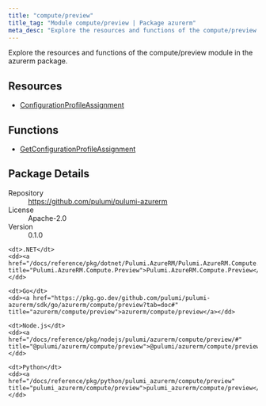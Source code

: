 ```yaml
---
title: "compute/preview"
title_tag: "Module compute/preview | Package azurerm"
meta_desc: "Explore the resources and functions of the compute/preview module in the azurerm package."
---
```


<!-- WARNING: this file was generated by Pulumi Docs Generator. -->
<!-- Do not edit by hand unless you're certain you know what you are doing! -->

Explore the resources and functions of the compute/preview module in the azurerm package.

<h2 id="resources">Resources</h2>
<ul class="api">
    <li><a href="configurationprofileassignment" title="ConfigurationProfileAssignment"><span class="symbol resource"></span>ConfigurationProfileAssignment</a></li>
</ul>

<h2 id="functions">Functions</h2>
<ul class="api">
    <li><a href="getconfigurationprofileassignment" title="GetConfigurationProfileAssignment"><span class="symbol function"></span>GetConfigurationProfileAssignment</a></li>
</ul>

<h2 id="package-details">Package Details</h2>
<dl class="package-details">
	<dt>Repository</dt>
	<dd><a href="https://github.com/pulumi/pulumi-azurerm">https://github.com/pulumi/pulumi-azurerm</a></dd>
	<dt>License</dt>
	<dd>Apache-2.0</dd>
	<dt>Version</dt>
	<dd>0.1.0</dd>
</dl>



<dl class="tabular">

    <dt>.NET</dt>
    <dd><a href="/docs/reference/pkg/dotnet/Pulumi.AzureRM/Pulumi.AzureRM.Compute.Preview.html" title="Pulumi.AzureRM.Compute.Preview">Pulumi.AzureRM.Compute.Preview</a></dd>

    <dt>Go</dt>
    <dd><a href="https://pkg.go.dev/github.com/pulumi/pulumi-azurerm/sdk/go/azurerm/compute/preview?tab=doc#" title="azurerm/compute/preview">azurerm/compute/preview</a></dd>

    <dt>Node.js</dt>
    <dd><a href="/docs/reference/pkg/nodejs/pulumi/azurerm/compute/preview/#" title="@pulumi/azurerm/compute/preview">@pulumi/azurerm/compute/preview</a></dd>

    <dt>Python</dt>
    <dd><a href="/docs/reference/pkg/python/pulumi_azurerm/compute/preview" title="pulumi_azurerm/compute/preview">pulumi_azurerm/compute/preview</a></dd>

</dl>

